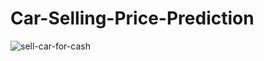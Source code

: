 # Car-Selling-Price-Prediction
![sell-car-for-cash](https://github.com/anirbanmaity/car-selling-price-prediction/assets/127839248/c72cb250-3826-456c-b805-1a5542ab4292)
